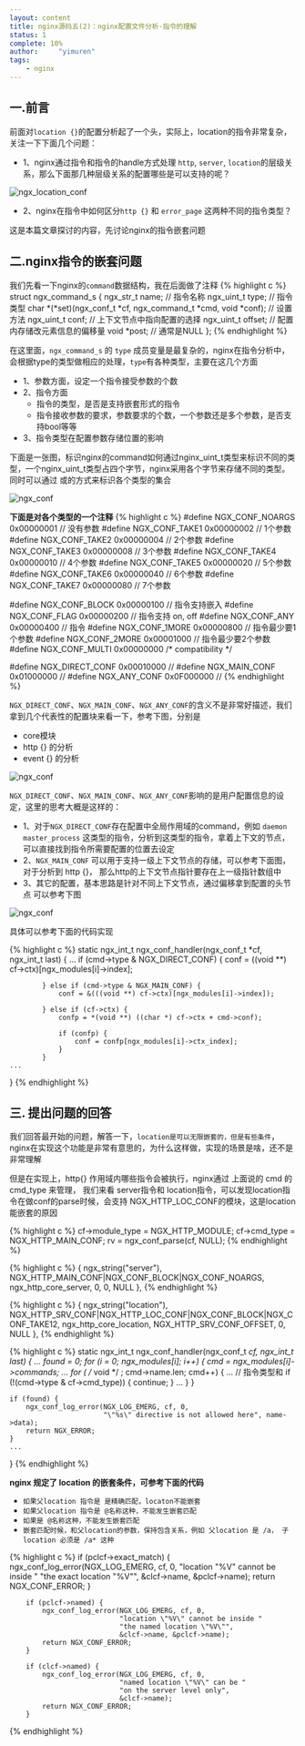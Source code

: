 ```yaml
---
layout: content
title: nginx源码五(2)：nginx配置文件分析-指令的理解
status: 1
complete: 10% 
author:     "yimuren"
tags:
    - nginx
---
```


## 一.前言

前面对`location {}`的配置分析起了一个头，实际上，location的指令非常复杂，关注一下下面几个问题：
- 1、nginx通过指令和指令的handle方式处理 `http`, `server`, `location`的层级关系，那么下面那几种层级关系的配置哪些是可以支持的呢？

![ngx_location_conf]({{site.baseurl}}/img/nginx/ngx_cmd1.jpg)

- 2、nginx在指令中如何区分`http {}` 和 `error_page` 这两种不同的指令类型？

这是本篇文章探讨的内容，先讨论nginx的指令嵌套问题

## 二.nginx指令的嵌套问题

我们先看一下nginx的`command`数据结构，我在后面做了注释
{% highlight c %}
struct ngx_command_s {
    ngx_str_t             name; // 指令名称
    ngx_uint_t            type;  // 指令类型
    char               *(*set)(ngx_conf_t *cf, ngx_command_t *cmd, void *conf); // 设置方法
    ngx_uint_t            conf;    // 上下文节点中指向配置的选择
    ngx_uint_t            offset;  // 配置内存储改元素信息的偏移量
    void                 *post;    // 通常是NULL
};
{% endhighlight %}

在这里面，`ngx_command_s` 的 `type` 成员变量是最复杂的，nginx在指令分析中，会根据type的类型做相应的处理，`type`有各种类型，主要在这几个方面
- 1、参数方面，设定一个指令接受参数的个数
- 2、指令方面
    - 指令的类型，是否是支持嵌套形式的指令
    - 指令接收参数的要求，参数要求的个数，一个参数还是多个参数，是否支持bool等等
- 3、指令类型在配置参数存储位置的影响

下面是一张图，标识nginx的command如何通过nginx_uint_t类型来标识不同的类型，一个nginx_uint_t类型占四个字节，nginx采用各个字节来存储不同的类型。同时可以通过 或的方式来标识各个类型的集合

![ngx_conf]({{site.baseurl}}/img/nginx/ngx_cmd2.jpg)


**下面是对各个类型的一个注释**
{% highlight c %}
#define NGX_CONF_NOARGS      0x00000001    // 没有参数
#define NGX_CONF_TAKE1       0x00000002    // 1个参数
#define NGX_CONF_TAKE2       0x00000004    // 2个参数
#define NGX_CONF_TAKE3       0x00000008    // 3个参数
#define NGX_CONF_TAKE4       0x00000010    // 4个参数
#define NGX_CONF_TAKE5       0x00000020    // 5个参数
#define NGX_CONF_TAKE6       0x00000040    // 6个参数
#define NGX_CONF_TAKE7       0x00000080    // 7个参数

#define NGX_CONF_BLOCK       0x00000100    // 指令支持嵌入
#define NGX_CONF_FLAG        0x00000200    // 指令支持 on, off
#define NGX_CONF_ANY         0x00000400    // 指令
#define NGX_CONF_1MORE       0x00000800    // 指令最少要1个参数
#define NGX_CONF_2MORE       0x00001000    // 指令最少要2个参数
#define NGX_CONF_MULTI       0x00000000     /* compatibility */

#define NGX_DIRECT_CONF      0x00010000    // 
#define NGX_MAIN_CONF        0x01000000    // 
#define NGX_ANY_CONF         0x0F000000    // 
{% endhighlight %}

`NGX_DIRECT_CONF`、`NGX_MAIN_CONF`、`NGX_ANY_CONF`的含义不是非常好描述，我们拿到几个代表性的配置块来看一下，参考下图，分别是
- core模块
- http {} 的分析
- event {} 的分析

![ngx_conf]({{site.baseurl}}/img/nginx/ngx_cmd3.jpg)

`NGX_DIRECT_CONF`、`NGX_MAIN_CONF`、`NGX_ANY_CONF`影响的是用户配置信息的设定，这里的思考大概是这样的：
- 1、对于`NGX_DIRECT_CONF`存在配置中全局作用域的command，例如 `daemon` `master_process` 这类型的指令，分析到这类型的指令，拿着上下文的节点，可以直接找到指令所需要配置的位置去设定
- 2、`NGX_MAIN_CONF` 可以用于支持一级上下文节点的存储，可以参考下面图，对于分析到 http {}， 那么http的上下文节点指针要存在上一级指针数组中
- 3、其它的配置，基本思路是针对不同上下文节点，通过偏移拿到配置的头节点
可以参考下图

![ngx_conf]({{site.baseurl}}/img/nginx/ngx_cmd4.jpg)

具体可以参考下面的代码实现

{% highlight c %}
static ngx_int_t
ngx_conf_handler(ngx_conf_t *cf, ngx_int_t last)
{
    ...
            if (cmd->type & NGX_DIRECT_CONF) {
                conf = ((void **) cf->ctx)[ngx_modules[i]->index];

            } else if (cmd->type & NGX_MAIN_CONF) {
                conf = &(((void **) cf->ctx)[ngx_modules[i]->index]);

            } else if (cf->ctx) {
                confp = *(void **) ((char *) cf->ctx + cmd->conf);

                if (confp) {
                    conf = confp[ngx_modules[i]->ctx_index];
                }
            }
    ...
}
{% endhighlight %}


## 三. 提出问题的回答

我们回答最开始的问题，解答一下，`location是可以无限嵌套的，但是有些条件`，nginx在实现这个功能是非常有意思的，为什么这样做，实现的场景是啥，还不是非常理解

但是在实现上，http{} 作用域内哪些指令会被执行，nginx通过 上面说的 cmd 的 cmd_type 来管理， 我们来看 server指令和 location指令，可以发现location指令在做conf的parse时候，会支持 NGX_HTTP_LOC_CONF的模块，这是location能嵌套的原因

{% highlight c %}
    cf->module_type = NGX_HTTP_MODULE;
    cf->cmd_type = NGX_HTTP_MAIN_CONF;
    rv = ngx_conf_parse(cf, NULL);
{% endhighlight %}


{% highlight c %}
    { ngx_string("server"),
      NGX_HTTP_MAIN_CONF|NGX_CONF_BLOCK|NGX_CONF_NOARGS,
      ngx_http_core_server,
      0,
      0,
      NULL },
{% endhighlight %}

{% highlight c %}
    { ngx_string("location"),
      NGX_HTTP_SRV_CONF|NGX_HTTP_LOC_CONF|NGX_CONF_BLOCK|NGX_CONF_TAKE12,
      ngx_http_core_location,
      NGX_HTTP_SRV_CONF_OFFSET,
      0,
      NULL },
{% endhighlight %}


{% highlight c %}
static ngx_int_t
ngx_conf_handler(ngx_conf_t *cf, ngx_int_t last)
{
    ...
    found = 0;
    for (i = 0; ngx_modules[i]; i++) {
        cmd = ngx_modules[i]->commands;
        ...
        for ( /* void */ ; cmd->name.len; cmd++) {
            ...
            // 指令类型和
            if (!(cmd->type & cf->cmd_type)) {
                continue;
            }
            ...
        }
    }

    if (found) {
        ngx_conf_log_error(NGX_LOG_EMERG, cf, 0,
                           "\"%s\" directive is not allowed here", name->data);
        return NGX_ERROR;
    }
    ...
}
{% endhighlight %}

**nginx 规定了 location 的嵌套条件，可参考下面的代码**
- `如果父location 指令是 是精确匹配，locaton不能嵌套`
- `如果父location 指令是 @名称这种，不能发生嵌套匹配`
- `如果是 @名称这种，不能发生嵌套匹配`
- `嵌套匹配时候，和父location的参数，保持包含关系，例如 父location 是 /a， 子location 必须是 /a* 这种`

{% highlight c %}
        if (pclcf->exact_match) {
            ngx_conf_log_error(NGX_LOG_EMERG, cf, 0,
                               "location \"%V\" cannot be inside "
                               "the exact location \"%V\"",
                               &clcf->name, &pclcf->name);
            return NGX_CONF_ERROR;
        }

        if (pclcf->named) {
            ngx_conf_log_error(NGX_LOG_EMERG, cf, 0,
                               "location \"%V\" cannot be inside "
                               "the named location \"%V\"",
                               &clcf->name, &pclcf->name);
            return NGX_CONF_ERROR;
        }

        if (clcf->named) {
            ngx_conf_log_error(NGX_LOG_EMERG, cf, 0,
                               "named location \"%V\" can be "
                               "on the server level only",
                               &clcf->name);
            return NGX_CONF_ERROR;
        }

{% endhighlight %}

